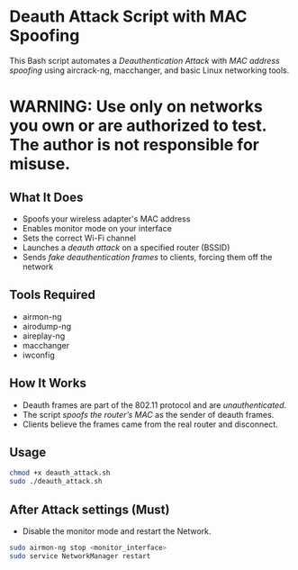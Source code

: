 # Deauth Attack Script with MAC Spoofing

This Bash script automates a *Deauthentication Attack* with *MAC address spoofing* using aircrack-ng, macchanger, and basic Linux networking tools.

# WARNING: Use only on networks you own or are authorized to test. The author is not responsible for misuse.

## What It Does

- Spoofs your wireless adapter's MAC address
- Enables monitor mode on your interface
- Sets the correct Wi-Fi channel
- Launches a *deauth attack* on a specified router (BSSID)
- Sends *fake deauthentication frames* to clients, forcing them off the network

## Tools Required

- airmon-ng
- airodump-ng
- aireplay-ng
- macchanger
- iwconfig

## How It Works

- Deauth frames are part of the 802.11 protocol and are *unauthenticated*.
- The script *spoofs the router’s MAC* as the sender of deauth frames.
- Clients believe the frames came from the real router and disconnect.

## Usage

```bash
chmod +x deauth_attack.sh
sudo ./deauth_attack.sh
```
## After Attack settings (Must)
- Disable the monitor mode and restart the Network.
```bash
sudo airmon-ng stop <monitor_interface>
sudo service NetworkManager restart
```

